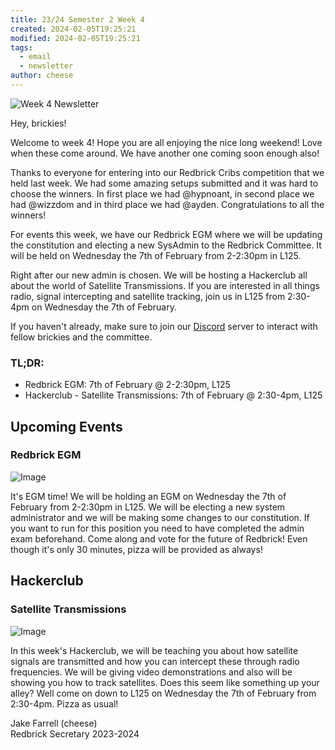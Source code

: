 ```yaml
---
title: 23/24 Semester 2 Week 4 
created: 2024-02-05T19:25:21
modified: 2024-02-05T19:25:21
tags:
  - email
  - newsletter
author: cheese
---
```


![Week 4 Newsletter](https://i.imgur.com/4Zq3E4E.gif)



Hey, brickies!

Welcome to week 4! Hope you are all enjoying the nice long weekend! Love when these come around. We have another one coming soon enough also!

Thanks to everyone for entering into our Redbrick Cribs competition that we held last week. We had some amazing setups submitted and it was hard to choose the winners. In first place we had @hypnoant, in second place we had @wizzdom and in third place we had @ayden. Congratulations to all the winners!

For events this week, we have our Redbrick EGM where we will be updating the constitution and electing a new SysAdmin to the Redbrick Committee. It will be held on Wednesday the 7th of February from 2-2:30pm in L125.

Right after our new admin is chosen. We will be hosting a Hackerclub all about the world of Satellite Transmissions. If you are interested in all things radio, signal intercepting and satellite tracking, join us in L125 from 2:30-4pm on Wednesday the 7th of February.

If you haven't already, make sure to join our [Discord](https://chat.redbrick.dcu.ie/) server to interact with fellow brickies and the committee.

### TL;DR:

- Redbrick EGM: 7th of February @ 2-2:30pm, L125
- Hackerclub - Satellite Transmissions: 7th of February @ 2:30-4pm, L125



## Upcoming Events


### Redbrick EGM

![Image](https://cdn.discordapp.com/attachments/897234572608159774/1202226228137037874/IMG_8900.png?ex=65ccaf6d&is=65ba3a6d&hm=87d25358ed0d826c1054b63861d8e3e32ae00a29d862cd861d0db85bc2cee16c&)



It's EGM time! We will be holding an EGM on Wednesday the 7th of February from 2-2:30pm in L125. We will be electing a new system administrator and we will be making some changes to our constitution. If you want to run for this position you need to have completed the admin exam beforehand. Come along and vote for the future of Redbrick! Even though it's only 30 minutes, pizza will be provided as always!




## Hackerclub





### Satellite Transmissions

![Image](https://cdn.discordapp.com/attachments/897234572608159774/1203809684780351579/authentic_leather_5.gif?ex=65d27222&is=65bffd22&hm=525951b3e6b5fb40636280f4a31a58f7a82c6c39fbb07c52b243f4a4f189d230&)



In this week's Hackerclub, we will be teaching you about how satellite signals are transmitted and how you can intercept these through radio frequencies. We will be giving video demonstrations and also will be showing you how to track satellites. Does this seem like something up your alley? Well come on down to L125 on Wednesday the 7th of February from 2:30-4pm. Pizza as usual!





Jake Farrell (cheese)\
Redbrick Secretary 2023-2024

